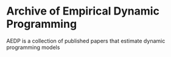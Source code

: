 # Archive of Empirical Dynamic Programming
 AEDP is a collection of published papers that estimate dynamic programming models
